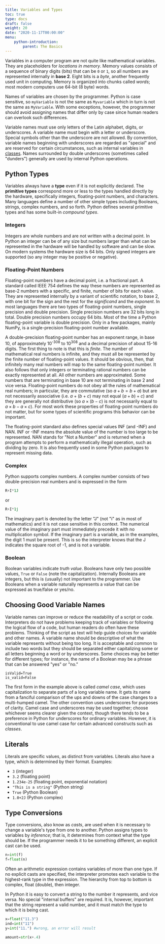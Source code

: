 ```yaml
---
title: Variables and Types
toc: true
type: docs
draft: false
weight: 20
date: "2020-11-17T00:00:00"
menu:
    python-introduction:
        parent: The Basics
---
```


Variables in a computer program are not quite like mathematical variables.  They are placeholders for _locations in memory_.  Memory values consists of a sequence of binary digits (bits) that can be `0` or `1`, so all numbers are represented internally in __base 2__.  Eight bits is a _byte_, another frequently used unit in computing.  Memory is organized into chunks called _words_; most modern computers use 64-bit (8 byte) words.   

Names of variables are chosen by the programmer.  Python is case sensitive, so `myVariable` is not the same as `Myvariable` which in turn is not the same as `MyVariable`.  With some exceptions, however, the programmer should avoid assigning names that differ only by case since human readers can overlook such differences.

Variable names must use only letters of the Latin alphabet, digits, or underscores.  A variable name must begin with a letter or underscore.  Special symbols other than the underscore are not allowed.  By convention, variable names beginning with underscores are regarded as "special" and are reserved for certain circumstances, such as internal variables in [classes](/courses/python-introduction/classes).  Names surrounded by double underscores (sometimes called "dunders") generally are used by internal Python operations. 

## Python Types

Variables always have a __type__ even if it is not explicitly declared.  The __primitive types__ correspond more or less to the types handled directly by the hardware, specifically integers, floating-point numbers, and characters.  Many languages define a number of other simple types including Booleans, strings, complex numbers, and so forth.  Python defines several primitive types and has some built-in _compound types_.

### Integers

Integers are whole numbers and are not written with a decimal point.  In Python an integer can be of any size but numbers larger than what can be represented in the hardware will be handled by software and can be slow. On modern systems the hardware size is 64 bits.  Only signed integers are supported (so any integer may be positive or negative).

### Floating-Point Numbers

Floating-point numbers have a decimal point, i.e. a fractional part. 
A standard called IEEE 754 defines the way these numbers are represented as base-2 numbers with a specific, and finite, number of bits for each value.  
They are represented internally by a variant of scientific notation, to base 2, with one bit for the sign and the rest for the _significand_ and the _exponent_. In most languages there are two types of floating-point numbers, single precision and double precision.  Single precision numbers are 32 bits long in total.  Double precision numbers occupy 64 bits.  Most of the time a Python floating-point variable is double precision.  Only in a few packages, mainly NumPy, is a single-precision floating-point number available.

A double-precision floating-point number has an exponent range, in base 10, of approximately 10<sup>-308</sup> to 10<sup>308</sup> and a decimal precision of about 15-16 digits.  The first thing to note is that this is _finite_.  The number of mathematical real numbers is infinite, and they must all be represented by the finite number of floating-point values.  It should be obvious, then, that infinitely many real numbers will map to the same floating-point number.  It also follows that only integers or terminating rational numbers can be exactly represented at all.  All other numbers are approximated.  Some numbers that are terminating in base 10 are not terminating in base 2 and vice versa.  Floating-point numbers do not obey all the rules of mathematical real numbers; in particular, they are commutative (so $a+b = b+a$) but are not necessarily associative (i.e. $a + (b+c)$ may not equal $(a + b) + c$) and they are generally not distributive (so $a \times (b-c)$ is not necessarily equal to $a \times b-a \times c$).  For most work these properties of floating-point numbers do not matter, but for some types of scientific programs this behavior can be important.

The floating-point standard also defines special values INF (and -INF) and NAN.  INF or -INF means the absolute value of the number is too large to be represented.  NAN stands for "Not a Number" and is returned when a program attempts to perform a mathematically illegal operation, such as dividing by zero.  It is also frequently used in some Python packages to represent missing data.

### Complex

Python supports complex numbers.  A complex number consists of two double-precision real numbers and is expressed in the form

```python
R+I*1J
```
or
```python
R+I*1j
```
The imaginary part is denoted by the letter "J" (not "i" as in most of mathematics) and it is not case sensitive in this context.  The numerical value of the imaginary part must immediately precede it with no multiplication symbol.  If the imaginary part is a variable, as in the examples, the digit 1 must be present.  This is so the interpreter knows that the J indicates the square root of -1, and is not a variable.

### Boolean

Boolean variables indicate _truth value_.  Booleans have only two possible values, `True` or `False` (note the capitalization).  Internally Booleans are integers, but this is (usually) not important to the programmer.  Use Booleans when a variable naturally represents a value that can be expressed as true/false or yes/no.

## Choosing Good Variable Names

Variable names can improve or reduce the readability of a script or code.  Interpreters do not have problems keeping track of variables or following the logical flow of a code, but human readers do often have these problems.  Thinking of the script as text will help guide choices for variable and other names.  A variable name should be descriptive of what the variable represents without being too long. It is acceptable and common to include two words but they should be separated either capitalizing some or all letters beginning a word or by underscores.  Some choices may be better for different types; for instance, the name of a Boolean may be a phrase that can be answered "yes" or "no."

```
isValid=True
is_valid=False
```
The first form in the example above is called _camel case_, which uses capitalization to separate parts of a long variable name. It gets its name from a fanciful comparison of the ups and downs of the case changes to a multi-humped camel.  The other convention uses underscores for purposes of clarity.  Camel case and underscores may be used together; choose whichever seems clearer given the context, though there tends to be a preference in Python for underscores for ordinary variables.  However, it is conventional to use camel case for certain advanced constructs such as _classes_.

## Literals

Literals are specific values, as distinct from variables.  Literals also have a type, which is determined by their format.  Examples:

* `3` (integer)
* `3.2` (floating point)
* `1.234e-25` (floating point, exponential notation)
* `"This is a string"` (Python string)
* `True` (Python Boolean)
* `1.0+2J` (Python complex)

## Type Conversions

Type conversions, also know as _casts_, are used when it is necessary to change a variable's type from one to another.  Python assigns types to variables by _inference_; that is, it determines from context what the type should be.  If the programmer needs it to be something different, an explicit cast can be used.

```python
n=int(f)
f=float(n)
```

Often an arithmetic expression contains variables of more than one type. If no explicit casts are specified, the interpreter promotes each variable to the highest-rank type in the expression.  The hierarchy from top to bottom is complex, float (double), then integer.

In Python it is easy to convert a string to the number it represents, and vice versa.  No special "internal buffers" are required.  It is, however, important that the string represent a valid number, and it must match the type to which it is being cast.

```python
x=float("11.3")
ind=int("11")
y=int("11.") #wrong, an error will result

amount=str(x+.4)
```
